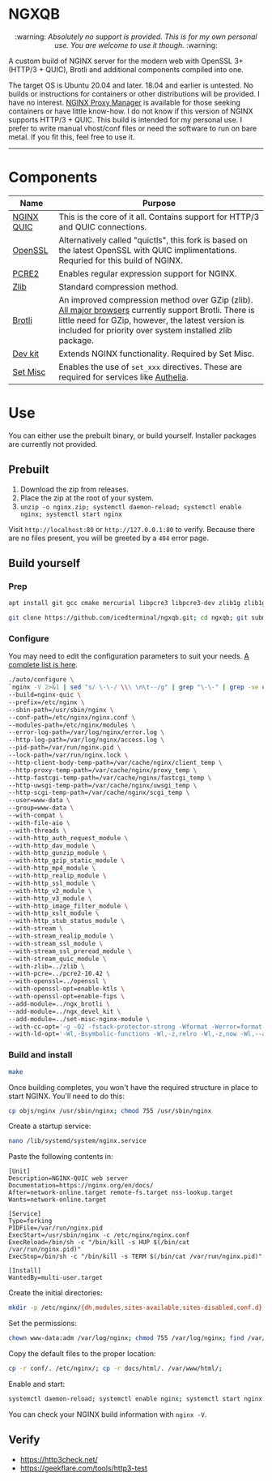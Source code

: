 # NGXQB
<p align="center">
:warning: <em>Absolutely no support is provided. This is for my own personal use. You are welcome to use it though.</em> :warning:
</p>

A custom build of NGINX server for the modern web with OpenSSL 3+ (HTTP/3 + QUIC), Brotli and additional components compiled into one.

The target OS is Ubuntu 20.04 and later. 18.04 and earlier is untested. No builds or instructions for containers or other distributions will be provided. I have no interest. [NGINX Proxy Manager](https://nginxproxymanager.com/guide/) is available for those seeking containers or have little know-how. I do not know if this version of NGINX supports HTTP/3 + QUIC. This build is intended for my personal use. I prefer to write manual vhost/conf files or need the software to run on bare metal. If you fit this, feel free to use it.

---

# Components

| Name | Purpose |
| --- | --- |
| [NGINX QUIC](https://hg.nginx.org/nginx-quic) | This is the core of it all. Contains support for HTTP/3 and QUIC connections. |
| [OpenSSL](https://github.com/quictls/openssl) | Alternatively called "quictls", this fork is based on the latest OpenSSL with QUIC implimentations. Requried for this build of NGINX. |
| [PCRE2](https://github.com/PCRE2Project/pcre2/releases/) | Enables regular expression support for NGINX. |
| [Zlib](https://github.com/madler/zlib) | Standard compression method. |
| [Brotli](https://github.com/google/ngx_brotli) | An improved compression method over GZip (zlib). [All major browsers](https://caniuse.com/?search=Brotli) currently support Brotli. There is little need for GZip, however, the latest version is included for priority over system installed zlib package. |
| [Dev kit](https://github.com/vision5/ngx_devel_kit) | Extends NGINX functionality. Required by Set Misc. |
| [Set Misc](https://github.com/openresty/set-misc-nginx-module) | Enables the use of `set_xxx` directives. These are required for services like [Authelia](https://www.authelia.com/integration/proxies/nginx/). |

# Use
You can either use the prebuilt binary, or build yourself. Installer packages are currently not provided.

## Prebuilt
1. Download the zip from releases.
2. Place the zip at the root of your system.
3. `unzip -o nginx.zip; systemctl daemon-reload; systemctl enable nginx; systemctl start nginx`

Visit `http://localhost:80` or `http://127.0.0.1:80` to verify. Because there are no files present, you will be greeted by a `404` error page.

## Build yourself
### Prep
```bash
apt install git gcc cmake mercurial libpcre3 libpcre3-dev zlib1g zlib1g-dev libperl-dev libxslt1-dev libgd-ocaml-dev libgeoip-dev -y;
```
```bash
git clone https://github.com/icedterminal/ngxqb.git; cd ngxqb; git submodule update --init --recursive; cd pcre2-10.42; chmod +x configure; ./configure; cd ../nginx*;
```

### Configure
You may need to edit the configuration parameters to suit your needs. [A complete list is here](https://nginx.org/en/docs/configure.html).

```bash
./auto/configure \
`nginx -V 2>&1 | sed "s/ \-\-/ \\\ \n\t--/g" | grep "\-\-" | grep -ve opt= -e param= -e build=` \
--build=nginx-quic \
--prefix=/etc/nginx \
--sbin-path=/usr/sbin/nginx \
--conf-path=/etc/nginx/nginx.conf \
--modules-path=/etc/nginx/modules \
--error-log-path=/var/log/nginx/error.log \
--http-log-path=/var/log/nginx/access.log \
--pid-path=/var/run/nginx.pid \
--lock-path=/var/run/nginx.lock \
--http-client-body-temp-path=/var/cache/nginx/client_temp \
--http-proxy-temp-path=/var/cache/nginx/proxy_temp \
--http-fastcgi-temp-path=/var/cache/nginx/fastcgi_temp \
--http-uwsgi-temp-path=/var/cache/nginx/uwsgi_temp \
--http-scgi-temp-path=/var/cache/nginx/scgi_temp \
--user=www-data \
--group=www-data \
--with-compat \
--with-file-aio \
--with-threads \
--with-http_auth_request_module \
--with-http_dav_module \
--with-http_gunzip_module \
--with-http_gzip_static_module \
--with-http_mp4_module \
--with-http_realip_module \
--with-http_ssl_module \
--with-http_v2_module \
--with-http_v3_module \
--with-http_image_filter_module \
--with-http_xslt_module \
--with-http_stub_status_module \
--with-stream \
--with-stream_realip_module \
--with-stream_ssl_module \
--with-stream_ssl_preread_module \
--with-stream_quic_module \
--with-zlib=../zlib \
--with-pcre=../pcre2-10.42 \
--with-openssl=../openssl \
--with-openssl-opt=enable-ktls \
--with-openssl-opt=enable-fips \
--add-module=../ngx_brotli \
--add-module=../ngx_devel_kit \
--add-module=../set-misc-nginx-module \
--with-cc-opt='-g -O2 -fstack-protector-strong -Wformat -Werror=format-security -Wp,-D_FORTIFY_SOURCE=2 -fPIC' \
--with-ld-opt='-Wl,-Bsymbolic-functions -Wl,-z,relro -Wl,-z,now -Wl,--as-needed -pie'
```
### Build and install
```bash
make
```
Once building completes, you won't have the required structure in place to start NGINX. You'll need to do this:
```bash
cp objs/nginx /usr/sbin/nginx; chmod 755 /usr/sbin/nginx
```
Create a startup service:
```bash
nano /lib/systemd/system/nginx.service
```
Paste the following contents in:
```
[Unit]
Description=NGINX-QUIC web server
Documentation=https://nginx.org/en/docs/
After=network-online.target remote-fs.target nss-lookup.target
Wants=network-online.target

[Service]
Type=forking
PIDFile=/var/run/nginx.pid
ExecStart=/usr/sbin/nginx -c /etc/nginx/nginx.conf
ExecReload=/bin/sh -c "/bin/kill -s HUP $(/bin/cat /var/run/nginx.pid)"
ExecStop=/bin/sh -c "/bin/kill -s TERM $(/bin/cat /var/run/nginx.pid)"

[Install]
WantedBy=multi-user.target
```
Create the initial directories:
```bash
mkdir -p /etc/nginx/{dh,modules,sites-available,sites-disabled,conf.d} /var/cache/nginx/{client_temp,proxy_temp,fastcgi_temp,uwsgi_temp,scgi_temp} /var/log/nginx /var/www/html 
```
Set the permissions:
```bash
chown www-data:adm /var/log/nginx; chmod 755 /var/log/nginx; find /var/cache/nginx -type d | xargs chown www-data:root; find /var/cache/nginx -type d | xargs chmod 755
```
Copy the default files to the proper location:
```bash
cp -r conf/. /etc/nginx/; cp -r docs/html/. /var/www/html/;
```
Enable and start:
```bash
systemctl daemon-reload; systemctl enable nginx; systemctl start nginx
```

You can check your NGINX build information with `nginx -V`.

## Verify
- https://http3check.net/
- https://geekflare.com/tools/http3-test
